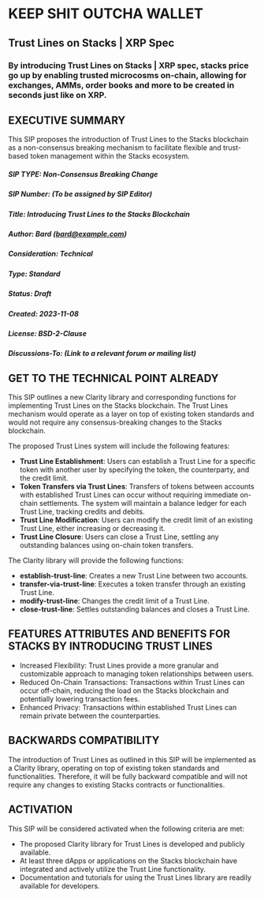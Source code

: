 # KEEP SHIT OUTCHA WALLET
## Trust Lines on Stacks | XRP Spec
### By introducing Trust Lines on Stacks | XRP spec, stacks price go up by enabling trusted microcosms on-chain, allowing for exchanges, AMMs, order books and more to be created in seconds just like on XRP.

## EXECUTIVE SUMMARY

This SIP proposes the introduction of Trust Lines to the Stacks blockchain as a non-consensus breaking mechanism to facilitate flexible and trust-based token management within the Stacks ecosystem.

##### SIP TYPE: Non-Consensus Breaking Change

##### SIP Number: (To be assigned by SIP Editor)

##### Title: Introducing Trust Lines to the Stacks Blockchain

##### Author: Bard (bard@example.com)

##### Consideration: Technical

##### Type: Standard

##### Status: Draft

##### Created: 2023-11-08

##### License: BSD-2-Clause

##### Discussions-To: (Link to a relevant forum or mailing list)

## GET TO THE TECHNICAL POINT ALREADY

This SIP outlines a new Clarity library and corresponding functions for implementing Trust Lines on the Stacks blockchain. The Trust Lines mechanism would operate as a layer on top of existing token standards and would not require any consensus-breaking changes to the Stacks blockchain.

The proposed Trust Lines system will include the following features:
- **Trust Line Establishment**: Users can establish a Trust Line for a specific token with another user by specifying the token, the counterparty, and the credit limit.
- **Token Transfers via Trust Lines**: Transfers of tokens between accounts with established Trust Lines can occur without requiring immediate on-chain settlements. The system will maintain a balance ledger for each Trust Line, tracking credits and debits.
- **Trust Line Modification**: Users can modify the credit limit of an existing Trust Line, either increasing or decreasing it.
- **Trust Line Closure**: Users can close a Trust Line, settling any outstanding balances using on-chain token transfers.

The Clarity library will provide the following functions:
- **establish-trust-line**: Creates a new Trust Line between two accounts.
- **transfer-via-trust-line**: Executes a token transfer through an existing Trust Line.
- **modify-trust-line**: Changes the credit limit of a Trust Line.
- **close-trust-line**: Settles outstanding balances and closes a Trust Line.

## FEATURES ATTRIBUTES AND BENEFITS FOR STACKS BY INTRODUCING TRUST LINES

- Increased Flexibility: Trust Lines provide a more granular and customizable approach to managing token relationships between users.
- Reduced On-Chain Transactions: Transactions within Trust Lines can occur off-chain, reducing the load on the Stacks blockchain and potentially lowering transaction fees.
- Enhanced Privacy: Transactions within established Trust Lines can remain private between the counterparties.

## BACKWARDS COMPATIBILITY

The introduction of Trust Lines as outlined in this SIP will be implemented as a Clarity library, operating on top of existing token standards and functionalities. Therefore, it will be fully backward compatible and will not require any changes to existing Stacks contracts or functionalities.

## ACTIVATION

This SIP will be considered activated when the following criteria are met:

- The proposed Clarity library for Trust Lines is developed and publicly available.
- At least three dApps or applications on the Stacks blockchain have integrated and actively utilize the Trust Line functionality.
- Documentation and tutorials for using the Trust Lines library are readily available for developers.
